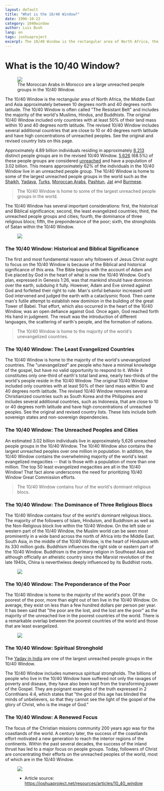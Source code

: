 ```yaml
---
layout: default
title: "What is the 10/40 Window?"
date: 1996-10-22
category: 1040window
author: Luis Bush
lang: en
tags: joshuaproject
excerpt: The 10/40 Window is the rectangular area of North Africa, the Middle East and Asia approximately between 10 degrees north and 40 degrees north latitude. The 10/40 Window is often called "The Resistant Belt" and includes the majority of the world's Muslims, Hindus, and Buddhists.
---
```

<h1>What is the 10/40 Window?</h1>

<figure>
  <img src="{{ site.baseurl }}/assets/images/1996-10-22/p13819-moroccan.jpg">
  <figcaption>The Moroccan Arabs in Morocco are a large unreached people groups in the 10/40 Window.</figcaption>
</figure>
<p>The 10/40 Window is the rectangular area of North Africa, the Middle East and Asia approximately between 10 degrees north and 40 degrees north latitude. The 10/40 Window is often called "The Resistant Belt" and includes the majority of the world's Muslims, Hindus, and Buddhists. The original 10/40 Window included only countries with at least 50% of their land mass within 10 and 40 degrees north latitude. The revised 10/40 Window includes several additional countries that are close to 10 or 40 degrees north latitude and have high concentrations of unreached peoples. See the original and revised country lists on this page.</p>

<p>Approximately 4.89 billion individuals residing in approximately <a href="https://joshuaproject.net/filter">8,213</a> distinct people groups are in the revised 10/40 Window. <a href="https://joshuaproject.net/filter">5,626</a> (68.5%) of these people groups are considered <a href="https://joshuaproject.net/help/definitions#unreached" title="Unreached: A people group whose number of followers of Christ and amount of resources make outside assistance necessary to reach the rest of the group with the gospel.">unreached</a> and have a population of 3.02 billion. This means approximately 62% of the individuals in the 10/40 Window live in an unreached people group. The 10/40 Window is home to some of the largest unreached people groups in the world such as the <a href="https://joshuaproject.net/people_groups/18084/BG">Shaikh</a>, <a href="https://joshuaproject.net/people_groups/16187/IN">Yadava</a>, <a href="https://joshuaproject.net/people_groups/18274/TU">Turks</a>, <a href="https://joshuaproject.net/people_groups/13819/MO">Moroccan Arabs</a>, <a href="https://joshuaproject.net/people_groups/14327/AF">Pashtun</a>, <a href="https://joshuaproject.net/people_groups/17571/PK">Jat</a> and <a href="https://joshuaproject.net/people_groups/11029/BM">Burmese</a>.</p>

<blockquote>The 10/40 Window is home to some of the largest unreached people groups in the world.</blockquote>
<p>The 10/40 Window has several important considerations: first, the historical and Biblical significance; second, the least evangelized countries; third, the unreached people groups and cities; fourth, the dominance of three religious blocs; fifth, the preponderance of the poor; sixth, the strongholds of Satan within the 10/40 Window.</p>

<figure><img src="{{ site.baseurl }}/assets/images/1996-10-22/1040window_map.gif"></figure>

<h3>The 10/40 Window: Historical and Biblical Significance</h3>
<p>The first and most fundamental reason why followers of Jesus Christ ought to focus on the 10/40 Window is because of the Biblical and historical significance of this area. The Bible begins with the account of Adam and Eve placed by God in the heart of what is now the 10/40 Window. God's plan, expressed in Genesis 1:26, was that mankind should have dominion over the earth, subduing it fully. However, Adam and Eve sinned against God and forfeited their right to rule. Man's sinful behavior increased until God intervened and judged the earth with a cataclysmic flood. Then came man's futile attempt to establish new dominion in the building of the great Tower of Babel. That effort, which also occurred in the heart of the 10/40 Window, was an open defiance against God. Once again, God reached forth His hand in judgment. The result was the introduction of different languages, the scattering of earth's people, and the formation of nations.</p>

<blockquote>The 10/40 Window is home to the majority of the world's unevangelized countries.</blockquote>

<h3>The 10/40 Window: The Least Evangelized Countries</h3>
<p>The 10/40 Window is home to the majority of the world's unevangelized countries. The "unevangelized" are people who have a minimal knowledge of the gospel, but have no valid opportunity to respond to it. While it constitutes only one-third of earth's total land area, nearly two-thirds of the world's people reside in the 10/40 Window. The original 10/40 Window included only countries with at least 50% of their land mass within 10 and 40 degrees north latitude. The revised 10/40 Window removes several Christianized countries such as South Korea and the Philippines and includes several additional countries, such as Indonesia, that are close to 10 or 40 degrees north latitude and have high concentrations of unreached peoples. See the original and revised country lists. These lists include both sovereign states and non-sovereign dependencies.</p>

<h3>The 10/40 Window: The Unreached Peoples and Cities</h3>
<p>An estimated 3.02 billion individuals live in approximately 5,626 unreached people groups in the 10/40 Window. The 10/40 Window also contains the largest unreached peoples over one million in population. In addition, the 10/40 Window contains the overwhelming majority of the world's least evangelized megacities -- that is those with a population of more than one million. The top 50 least evangelized megacities are all in the 10/40 Window! That fact alone underscores the need for prioritizing 10/40 Window Great Commission efforts.</p>

<blockquote>The 10/40 Window contains four of the world's dominant religious blocs.</blockquote>

<h3>The 10/40 Window: The Dominance of Three Religious Blocs</h3>
<p>The 10/40 Window contains four of the world's dominant religious blocs. The majority of the followers of Islam, Hinduism, and Buddhism as well as the Non-Religious block live within the 10/40 Window. On the left side or western part of the 10/40 Window, the Muslim world can be seen most prominently in a wide band across the north of Africa into the Middle East. South Asia, in the middle of the 10/40 Window, is the heart of Hinduism with its 330 million gods. Buddhism influences the right side or eastern part of the 10/40 Window. Buddhism is the primary religion in Southeast Asia and although officially an atheistic country since the Marxist revolution of the late 1940s, China is nevertheless deeply influenced by its Buddhist roots.</p>

<figure><img src="{{ site.baseurl }}/assets/images/1996-10-22/1040window_religions.gif"></figure>

<h3>The 10/40 Window: The Preponderance of the Poor</h3>
<p>The 10/40 Window is home to the majority of the world's poor. Of the poorest of the poor, more than eight out of ten live in the 10/40 Window. On average, they exist on less than a few hundred dollars per person per year. It has been said that "the poor are the lost, and the lost are the poor" as the majority of the unreached live in the poorest countries of the world. There is a remarkable overlap between the poorest countries of the world and those that are least evangelized.</p>

<figure><img src="{{ site.baseurl }}/assets/images/1996-10-22/p16187-yadav-in-india.jpg"></figure>

<h3>The 10/40 Window: Spiritual Stronghold</h3>
The <a href="https://joshuaproject.net/people_groups/16187/IN">Yadav in India</a> are one of the largest unreached people groups in the 10/40 Window.</div>

<p>The 10/40 Window includes numerous spiritual strongholds. The billions of people who live in the 10/40 Window have suffered not only the ravages of poverty and disease, they have also been kept from the transforming power of the Gospel. They are poignant examples of the truth expressed in 2 Corinthians 4:4, which states that "the god of this age has blinded the minds of unbelievers, so that they cannot see the light of the gospel of the glory of Christ, who is the image of God."</p>

<h3>The 10/40 Window: A Renewed Focus</h3>
<p>The focus of the Christian missions community 200 years ago was for the coastlands of the world. A century later, the success of the coastlands effort motivated a new generation to reach the interior regions of the continents. Within the past several decades, the success of the inland thrust has led to a major focus on people groups. Today, followers of Christ are concentrating their efforts on the unreached peoples of the world, most of which are in the 10/40 Window.</p>

<figure><img src="{{ site.baseurl }}/assets/images/1996-10-22/1040window_muslim.gif"></figure>

<figure class="resource-links">
  <ul>
    <li>Article source: <a href="https://joshuaproject.net/resources/articles/10_40_window">https://joshuaproject.net/resources/articles/10_40_window</a></li>
  </ul>
</figure>
